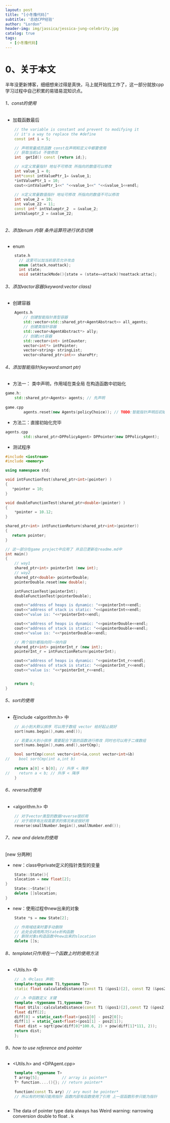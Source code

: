 ```yaml
---
layout: post
title: "[小冬撸代码]"
subtitle: '总结CPP经验'
author: "Lordon"
header-img: img/jassica/jessica-jung-celebrity.jpg
catalog: true
tags:
  - [小冬撸代码]
---
```

# 0、关于本文
半年没更新博客，细细想来过得是真快，马上就开始找工作了，这一部分就放cpp学习过程中自己积累的易错易混知识点。

###### 1、const的使用
- 加载函数最后
```c++
    // the variable is constant and prevent to modifying it 
    // it's a way to replace the #define
    const int i = 5;

    // 声明常量成员函数 const在声明和定义中都要使用
    // 获取当前id 不做修改
    int  getId() const {return id;};

    // ※定义常量指针 地址不可修改 所指向的数值可以修改
    int value_1 = 0;
    int*const intValuePtr_1= &value_1;
    *intValuePtr_1 = 10;
    cout<<intValuePtr_1<<" "<<value_1<<" "<<&value_1<<endl;
    
    // ※定义常量数值指针 地址可修改 所指向的数值不可以修改
    int value_2 = 10;
    int value_22 = 11;
    const int* intValueptr_2  = &value_2;
    intValueptr_2 = &value_22;
    
```


###### 2、添加enum 内联 条件运算符进行状态切换
- enum 
```c++
    state.h
      // 这里可以加当前是否允许攻击
      enum {attack,noattack};
      int state;
      void setAttackMode(){state = (state==attack)?noattack:attac};
```
    

###### 3、添加vactor容器(keyword:vector class)
- 创建容器
```c++
    Agents.h
        // 创建智能指针类型容器
        std::vector<std::shared_ptr<AgentAbstract>> all_agents;
        // 创建类指针容器
        std::vector<AgentAbstract*> ally;
        // 创建int容器
        std::vector<int> intCounter;
        vector<int*> intPointer;
        vector<string> stringList;
        vector<shared_ptr<int>> sharePtr;
```


###### 4、添加智能指针(keyword:smart ptr)
- 方法一： 类中声明，作用域在类全局 在构造函数中初始化
```c++
game.h:
	std::shared_ptr<Agents> agents; // 先声明
	
game.cpp
        agents.reset(new Agents(policyChoice)); // TODO:智能指针声明后初始化

```
- 方法二：直接初始化完毕
``` c++
agents.cpp
        std::shared_ptr<DPPolicyAgent> DPPointer(new DPPolicyAgent);
```
- 测试程序
``` c++
#include <iostream>
#include <memory>

using namespace std;

void intFunctionTest(shared_ptr<int>(pointer) )
{
   *pointer = 10;
}

void doubleFunctionTest(shared_ptr<double>(pointer) )
{
    *pointer = 10.12;
}

shared_ptr<int> intFunctionReturn(shared_ptr<int>(pointer))
{
   return pointer;
}

// 这一部分在game project中应用了 并且已更新在readme.md中
int main()
{
    // way1
    shared_ptr<int> pointerInt (new int);
    // way2
    shared_ptr<double> pointerDouble;
    pointerDouble.reset(new double);

    intFunctionTest(pointerInt);
    doubleFunctionTest(pointerDouble);

    cout<<"address of heaps is dynamic: "<<pointerInt<<endl;
    cout<<"address of stack is static: "<<&pointerInt<<endl;
    cout<<"value is: "<<*pointerInt<<endl;

    cout<<"address of heaps is dynamic: "<<pointerDouble<<endl;
    cout<<"address of stack is static: "<<&pointerDouble<<endl;
    cout<<"value is: "<<*pointerDouble<<endl;

    // 两个指针都指向同一块内容
    shared_ptr<int> pointerInt_r (new int);
    pointerInt_r = intFunctionReturn(pointerInt);

    cout<<"address of heaps is dynamic: "<<pointerInt_r<<endl;
    cout<<"address of stack is static: "<<&pointerInt_r<<endl;
    cout<<"value is: "<<*pointerInt_r<<endl;


    return 0;
}
```

###### 5、sort的使用

- 在include <algorithm.h> 中
```c++
    // 从小到大默认排序 可以用于数组 vector 给好起止就好
    sort(nums.begin(),nums.end());

    // 若要从大到小排序 需要配合下面的函数进行修改 同时也可以用于二维数组
    sort(nums.begin(),nums.end(),sortCmp);

    bool sortCmp(const vector<int>&a,const vector<int>&b)
//    bool sortCmp(int a,int b)
     
    return a[0] < b[0]; // 升序 < 降序
//    return a < b; // 升序 < 降序
    }
```

###### 6、reverse的使用
-  <algorithm.h> 中
```c++
    // 对于vector类型的数据reverse很好用
    // 对于顺序有比较高要求的情况来说很好用
    reverse(smallNumber.begin(),smallNumber.end());
```

###### 7、new and delete的使用
[new 分两种]
- new：class中private定义的指针类型的变量
```c++
    State::State(){
    slocation = new float[2];
} 
    State::~State(){
    delete []slocation;
}
```
- new：使用过程中new出来的对象
```c++
    State *s = new State[2];

    // 作用域结束时要手动删除
    // 此处会调用两次State析构函数
    // 删除对象s构造函数中new出来的slocation
    delete []s;
```

###### 8、templatet只作用在一个函数上时的使用方法
-  <Utils.h> 中
```c++
    // .h 中class 声明:
    template<typename T1,typename T2>
    static float calculateDistance(const T1 (&pos1)[2], const T2 (&pos2)[2]);

    // .h 中函数定义 关键
    template <typename T1,typename T2>
    float Utils::calculateDistance(const T1 (&pos1)[2],const T2 (&pos2)[2]){
    float diff[2];
    diff[0] = static_cast<float>(pos1[0] - pos2[0]);
    diff[1] = static_cast<float>(pos1[1] - pos2[1]);
    float dist = sqrt(pow(diff[0]*100.6, 2) + pow(diff[1]*111, 2));
    return dist;
    };

```
###### 9、how to use reference and pointer 
-  <Utils.h> and <DPAgent.cpp>
```c++
    template <typename T>
    T array[5];          // array is pointer*
    T* function....(){}; // return pointer*
    
    function(const T& ary) // ary must be pointer*
    // 所以有的时候只能用指针 函数内部有函数使用了引用 上一层函数形参只能为指针
    

```
- The data of pointer type data always has Weird warning: narrowing conversion double to float .
k
